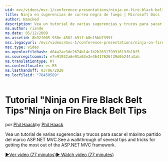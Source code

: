 ```yaml
---
uid: mvc/videos/mvc-1/conference-presentations/ninja-on-fire-black-belt-tips
title: Ninja en sugerencias de correa negra de fuego | Microsoft Docs
author: Haacked
description: Vea un tutorial de varias sugerencias y trucos para sacar el máximo partido del marco ASP.NET MVC.
ms.author: riande
ms.date: 05/12/2009
ms.assetid: 8b92f005-930e-458f-b91f-b0e15bb7399f
msc.legacyurl: /mvc/videos/mvc-1/conference-presentations/ninja-on-fire-black-belt-tips
msc.type: video
ms.openlocfilehash: d04a2ae3de2674b14c1b2b263179991619fb10f5
ms.sourcegitcommit: e7e91932a6e91a63e2e46417626f39d6b244a3ab
ms.translationtype: MT
ms.contentlocale: es-ES
ms.lasthandoff: 03/06/2020
ms.locfileid: "78450589"
---
```

# <a name="ninja-on-fire-black-belt-tips"></a><span data-ttu-id="accf7-103">Tutorial "Ninja on Fire Black Belt Tips"</span><span class="sxs-lookup"><span data-stu-id="accf7-103">Ninja on Fire Black Belt Tips</span></span>

<span data-ttu-id="accf7-104">por [Phil Haack](https://github.com/Haacked)</span><span class="sxs-lookup"><span data-stu-id="accf7-104">by [Phil Haack](https://github.com/Haacked)</span></span>

<span data-ttu-id="accf7-105">Vea un tutorial de varias sugerencias y trucos para sacar el máximo partido del marco ASP.NET MVC.</span><span class="sxs-lookup"><span data-stu-id="accf7-105">See a walkthrough of several tips and tricks for getting the most out of the ASP.NET MVC framework.</span></span>

[<span data-ttu-id="accf7-106">&#9654;Ver vídeo (77 minutos)</span><span class="sxs-lookup"><span data-stu-id="accf7-106">&#9654; Watch video (77 minutes)</span></span>](https://channel9.msdn.com/Blogs/ASP-NET-Site-Videos/ninja-on-fire-black-belt-tips)
